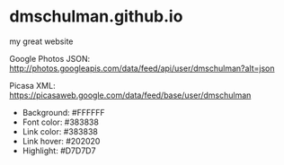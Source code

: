 # dmschulman.github.io
my great website

Google Photos JSON: http://photos.googleapis.com/data/feed/api/user/dmschulman?alt=json

Picasa XML: https://picasaweb.google.com/data/feed/base/user/dmschulman

- Background: #FFFFFF
- Font color: #383838
- Link color: #383838
- Link hover: #202020
- Highlight: #D7D7D7
